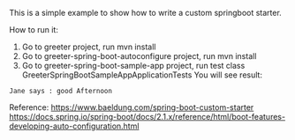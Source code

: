 This is a simple example to show how to write a custom springboot starter. </br>

How to run it:
1. Go to greeter project, run mvn install
2. Go to greeter-spring-boot-autoconfigure project, run mvn install
3. Go to greeter-spring-boot-sample-app project, run test class GreeterSpringBootSampleAppApplicationTests
You will see result:
```aidl
Jane says : good Afternoon
```

Reference:
https://www.baeldung.com/spring-boot-custom-starter
https://docs.spring.io/spring-boot/docs/2.1.x/reference/html/boot-features-developing-auto-configuration.html